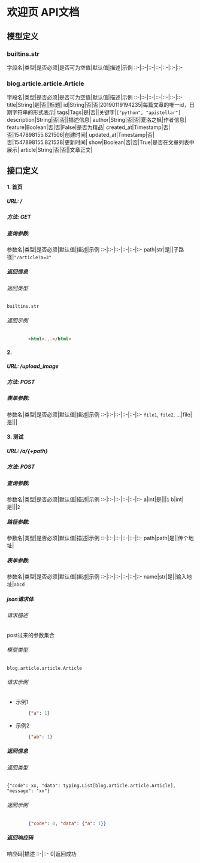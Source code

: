 # 欢迎页 API文档

## 模型定义

### builtins.str
字段名|类型|是否必须|是否可为空值|默认值|描述|示例
::-|::-|::-|::-|::-|::-|::-

### blog.article.article.Article
字段名|类型|是否必须|是否可为空值|默认值|描述|示例
::-|::-|::-|::-|::-|::-|::-
title|String|是|否||标题|
id|String|否|否|20190119194235|每篇文章的唯一id，日期字符串的形式表示|
tags|Tags|是|否||关键字|`["python", "apistellar"]`
description|String|否|否||描述信息|
author|String|否|否|夏洛之枫|作者信息|
feature|Boolean|否|否|False|是否为精品|
created_at|Timestamp|否|否|1547898155.821506|创建时间|
updated_at|Timestamp|否|否|1547898155.821538|更新时间|
show|Boolean|否|否|True|是否在文章列表中展示|
article|String|否|否||文章正文|

## 接口定义


#### 1. 首页
##### URL: /
##### 方法: GET

##### 查询参数:
参数名|类型|是否必须|默认值|描述|示例
::-|::-|::-|::-|::-|::-
path|str|是||子路径|`"/article?a=3"`



##### 返回信息
###### 返回类型
```builtins.str```



###### 返回示例


```html
        <html>...</html>
```






#### 2. 
##### URL: /upload_image
##### 方法: POST

##### 表单参数:
参数名|类型|是否必须|默认值|描述|示例
::-|::-|::-|::-|::-|::-
`file1`, `file2`, ...|file|是|||






#### 3. 测试
##### URL: /a/{+path}
##### 方法: POST

##### 查询参数:
参数名|类型|是否必须|默认值|描述|示例
::-|::-|::-|::-|::-|::-
a|int|是|||`1`
b|int|是|||`2`

##### 路径参数:
参数名|类型|是否必须|默认值|描述|示例
::-|::-|::-|::-|::-|::-
path|path|是||传个地址|

##### 表单参数:
参数名|类型|是否必须|默认值|描述|示例
::-|::-|::-|::-|::-|::-
name|str|是||输入地址|`abcd`

##### json请求体

###### 请求描述
post过来的参数集合

###### 模型类型
```blog.article.article.Article```


###### 请求示例


- 示例1

```json
        {"a": 1}
```


- 示例2

```json
        {"ab": 1}
```



##### 返回信息
###### 返回类型
```{"code": xx, "data": typing.List[blog.article.article.Article], "message": "xx"}```



###### 返回示例


```json
        {"code": 0, "data": {"a": 1}}
```



##### 返回响应码
响应码|描述
::-|::-
0|返回成功


